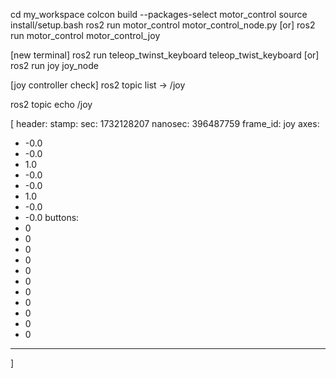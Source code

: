 cd my_workspace
colcon build --packages-select motor_control
source install/setup.bash 
ros2 run motor_control motor_control_node.py [or] ros2 run motor_control motor_control_joy 

[new terminal]
 ros2 run teleop_twinst_keyboard teleop_twist_keyboard [or] ros2 run joy joy_node 

[joy controller check]
ros2 topic list -> /joy

ros2 topic echo /joy

[
header:
  stamp:
    sec: 1732128207
    nanosec: 396487759
  frame_id: joy
axes:
- -0.0
- -0.0
- 1.0
- -0.0
- -0.0
- 1.0
- -0.0
- -0.0
buttons:
- 0
- 0
- 0
- 0
- 0
- 0
- 0
- 0
- 0
- 0
- 0
---
]

